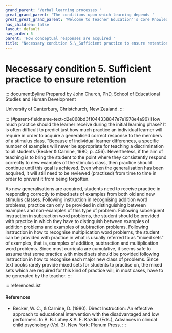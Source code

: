 ```yaml
---
grand_parent: 'Verbal learning processes '
great_grand_parent: 'The conditions upon which learning depends '
great_great_grand_parent: 'Welcome to Teacher Education''s Core Knowledge and Skills.'
has_children: false
layout: default
nav_order: 5
parent: 'How conceptual responses are acquired '
title: "Necessary condition 5.\_Sufficient practice to ensure retention "
---
```

# Necessary condition 5. Sufficient practice to ensure retention 


::: documentByline
Prepared by John Church, PhD, School of Educational Studies and Human
Development

University of Canterbury, Christchurch, New Zealand.
:::

::: {#parent-fieldname-text-d2e068bd3f1044338847e7e1978e4a96}
How much practice should the learner receive during the initial learning
phase? It is often difficult to predict just how much practice an
individual learner will require in order to acquire a generalised
correct response to the members of a stimulus class. "Because of
individual learner differences, a specific number of examples will never
be appropriate for teaching a discrimination to all students (Becker &
Carnine, 1980, p. 456). Nevertheless, if the aim of teaching is to bring
the student to the point where they consistently respond correctly to
new examples of the stimulus class, then practice should continue until
this goal is achieved. Even when the generalisation has been acquired,
it will still need to be reviewed (practised) from time to time in order
to prevent it from being forgotten.

As new generalisations are acquired, students need to receive practice
in responding correctly to mixed sets of examples from both old and new
stimulus classes. Following instruction in recognising addition word
problems, practice can only be provided in distinguishing between
examples and non-examples of this type of problem. Following subsequent
instruction in subtraction word problems, the student should be provided
with practice in which they have to distinguish between examples of
addition problems and examples of subtraction problems. Following
instruction in how to recognise multiplication word problems, the
student can be provided with practice in what is usually referred to as
"mixed sets" of examples, that is, examples of addition, subtraction and
multiplication word problems. Since most curricula are cumulative, it
seems safe to assume that some practice with mixed sets should be
provided following instruction in how to recognise each major new class
of problems. Since text books rarely provide mixed sets for students to
practise on, the mixed sets which are required for this kind of practice
will, in most cases, have to be generated by the teacher.
:::

::: referencesList
#### References

-   Becker, W. C., & Carnine, D. (1980). Direct Instruction: An
    effective approach to educational intervention with the
    disadvantaged and low performers. In B. B. Lahey & A. E. Kazdin
    (Eds.), Advances in clinical child psychology (Vol. 3). New York:
    Plenum Press.
:::
